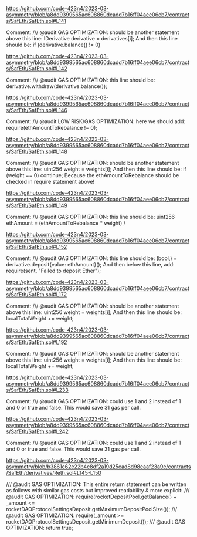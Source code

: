 https://github.com/code-423n4/2023-03-asymmetry/blob/a8dd9399565ac608860dcadd7b16ff04aee06cb7/contracts/SafEth/SafEth.sol#L141

Comment:
/// @audit GAS OPTIMIZATION: should be another statement above this line: IDerivative derivative = derivatives[i]; And then this line should be: if (derivative.balance() != 0)

https://github.com/code-423n4/2023-03-asymmetry/blob/a8dd9399565ac608860dcadd7b16ff04aee06cb7/contracts/SafEth/SafEth.sol#L142

Comment:
/// @audit GAS OPTIMIZATION: this line should be: derivative.withdraw(derivative.balance());

https://github.com/code-423n4/2023-03-asymmetry/blob/a8dd9399565ac608860dcadd7b16ff04aee06cb7/contracts/SafEth/SafEth.sol#L146

Comment:
/// @audit LOW RISK/GAS OPTIMIZATION: here we should add: require(ethAmountToRebalance != 0);

https://github.com/code-423n4/2023-03-asymmetry/blob/a8dd9399565ac608860dcadd7b16ff04aee06cb7/contracts/SafEth/SafEth.sol#L148

Comment:
/// @audit GAS OPTIMIZATION: should be another statement above this line: uint256 weight = weights[i]; And then this line should be: if (weight == 0) continue; Because the ethAmountToRebalance should be checked in require statement above!

https://github.com/code-423n4/2023-03-asymmetry/blob/a8dd9399565ac608860dcadd7b16ff04aee06cb7/contracts/SafEth/SafEth.sol#L149

Comment:
/// @audit GAS OPTIMIZATION: this line should be: uint256 ethAmount = (ethAmountToRebalance * weight) / 

https://github.com/code-423n4/2023-03-asymmetry/blob/a8dd9399565ac608860dcadd7b16ff04aee06cb7/contracts/SafEth/SafEth.sol#L152

Comment:
/// @audit GAS OPTIMIZATION: this line should be: (bool,) = derivative.deposit{value: ethAmount}(); And then below this line, add: require(sent, "Failed to deposit Ether");

https://github.com/code-423n4/2023-03-asymmetry/blob/a8dd9399565ac608860dcadd7b16ff04aee06cb7/contracts/SafEth/SafEth.sol#L172

Comment:
/// @audit GAS OPTIMIZATION: should be another statement above this line: uint256 weight = weights[i]; And then this line should be: localTotalWeight += weight;

https://github.com/code-423n4/2023-03-asymmetry/blob/a8dd9399565ac608860dcadd7b16ff04aee06cb7/contracts/SafEth/SafEth.sol#L192

Comment:
/// @audit GAS OPTIMIZATION: should be another statement above this line: uint256 weight = weights[i]; And then this line should be: localTotalWeight += weight;

https://github.com/code-423n4/2023-03-asymmetry/blob/a8dd9399565ac608860dcadd7b16ff04aee06cb7/contracts/SafEth/SafEth.sol#L233

Comment:
/// @audit GAS OPTIMIZATION: could use 1 and 2 instead of 1 and 0 or true and false. This would save 31 gas per call.

https://github.com/code-423n4/2023-03-asymmetry/blob/a8dd9399565ac608860dcadd7b16ff04aee06cb7/contracts/SafEth/SafEth.sol#L242

Comment:
/// @audit GAS OPTIMIZATION: could use 1 and 2 instead of 1 and 0 or true and false. This would save 31 gas per call.

https://github.com/code-423n4/2023-03-asymmetry/blob/b3861c62e22b4c8df2a19d25cad8d98eaaf23a9e/contracts/SafEth/derivatives/Reth.sol#L145-L150

/// @audit GAS OPTIMIZATION: This entire return statement can be written as follows with similar gas costs but improved readability & more explicit: 
/// @audit GAS OPTIMIZATION: require(rocketDepositPool.getBalance() + _amount <= rocketDAOProtocolSettingsDeposit.getMaximumDepositPoolSize());
/// @audit GAS OPTIMIZATION: require(_amount >= rocketDAOProtocolSettingsDeposit.getMinimumDeposit());
/// @audit GAS OPTIMIZATION: return true;

